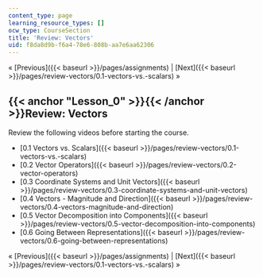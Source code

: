 ```yaml
---
content_type: page
learning_resource_types: []
ocw_type: CourseSection
title: 'Review: Vectors'
uid: f8da8d9b-f6a4-78e6-808b-aa7e6aa62306
---
```


« [Previous]({{< baseurl >}}/pages/assignments) | [Next]({{< baseurl >}}/pages/review-vectors/0.1-vectors-vs.-scalars) »

{{< anchor "Lesson_0" >}}{{< /anchor >}}Review: Vectors
-------------------------------------------------------

Review the following videos before starting the course.

*   [0.1 Vectors vs. Scalars]({{< baseurl >}}/pages/review-vectors/0.1-vectors-vs.-scalars)
*   [0.2 Vector Operators]({{< baseurl >}}/pages/review-vectors/0.2-vector-operators)
*   [0.3 Coordinate Systems and Unit Vectors]({{< baseurl >}}/pages/review-vectors/0.3-coordinate-systems-and-unit-vectors)
*   [0.4 Vectors - Magnitude and Direction]({{< baseurl >}}/pages/review-vectors/0.4-vectors-magnitude-and-direction)
*   [0.5 Vector Decomposition into Components]({{< baseurl >}}/pages/review-vectors/0.5-vector-decomposition-into-components)
*   [0.6 Going Between Representations]({{< baseurl >}}/pages/review-vectors/0.6-going-between-representations)

« [Previous]({{< baseurl >}}/pages/assignments) | [Next]({{< baseurl >}}/pages/review-vectors/0.1-vectors-vs.-scalars) »